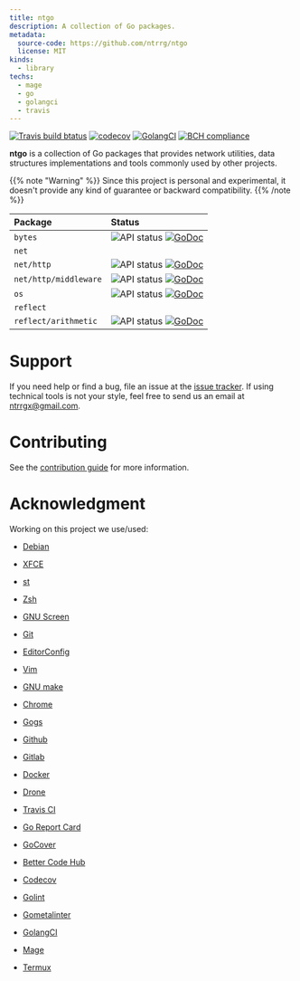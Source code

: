 ```yaml
---
title: ntgo
description: A collection of Go packages.
metadata:
  source-code: https://github.com/ntrrg/ntgo
  license: MIT
kinds:
  - library
techs:
  - mage
  - go
  - golangci
  - travis
---
```


[![Travis build btatus](https://travis-ci.com/ntrrg/ntgo.svg?branch=master)](https://travis-ci.com/ntrrg/ntgo)
[![codecov](https://codecov.io/gh/ntrrg/ntgo/branch/master/graph/badge.svg)](https://codecov.io/gh/ntrrg/ntgo)
[![GolangCI](https://golangci.com/badges/github.com/ntrrg/ntgo.svg)](https://golangci.com/r/github.com/ntrrg/ntgo)
[![BCH compliance](https://bettercodehub.com/edge/badge/ntrrg/ntgo?branch=master)](https://bettercodehub.com/results/ntrrg/ntgo)

**ntgo** is a collection of Go packages that provides network utilities, data
structures implementations and tools commonly used by other projects.

{{% note "Warning" %}}
Since this project is personal and experimental, it doesn't provide any kind of
guarantee or backward compatibility.
{{% /note %}}

| Package | Status |
| :-- | :-- |
| `bytes` | ![API status](https://img.shields.io/badge/status-stable-brightgreen.svg) [![GoDoc](https://godoc.org/nt.web.ve/go/ntgo/bytes?status.svg)](https://godoc.org/nt.web.ve/go/ntgo/bytes) |
| `net` | |
| `net/http` | ![API status](https://img.shields.io/badge/status-unstable-red.svg) [![GoDoc](https://godoc.org/nt.web.ve/go/ntgo/net/http?status.svg)](https://godoc.org/nt.web.ve/go/ntgo/net/http) |
| `net/http/middleware` | ![API status](https://img.shields.io/badge/status-testing-yellow.svg) [![GoDoc](https://godoc.org/nt.web.ve/go/ntgo/net/http/middleware?status.svg)](https://godoc.org/nt.web.ve/go/ntgo/net/http/middleware) |
| `os` | ![API status](https://img.shields.io/badge/status-stable-brightgreen.svg) [![GoDoc](https://godoc.org/nt.web.ve/go/ntgo/os?status.svg)](https://godoc.org/nt.web.ve/go/ntgo/os) |
| `reflect` | |
| `reflect/arithmetic` | ![API status](https://img.shields.io/badge/status-stable-brightgreen.svg) [![GoDoc](https://godoc.org/nt.web.ve/go/ntgo/reflect/arithmetic?status.svg)](https://godoc.org/nt.web.ve/go/ntgo/reflect/arithmetic) |

# Support

[GitHub Issue Tracker]: https://github.com/ntrrg/ntgo/issues

If you need help or find a bug, file an issue at the [issue tracker][GitHub Issue Tracker].
If using technical tools is not your style, feel free to send us an email at
ntrrgx@gmail.com.

# Contributing

See the [contribution guide](https://github.com/ntrrg/ntgo/blob/master/CONTRIBUTING.md)
for more information.

# Acknowledgment

Working on this project we use/used:

* [Debian](https://www.debian.org/)

* [XFCE](https://xfce.org/)

* [st](https://st.suckless.org/)

* [Zsh](http://www.zsh.org/)

* [GNU Screen](https://www.gnu.org/software/screen)

* [Git](https://git-scm.com/)

* [EditorConfig](http://editorconfig.org/)

* [Vim](https://www.vim.org/)

* [GNU make](https://www.gnu.org/software/make/)

* [Chrome](https://www.google.com/chrome/browser/desktop/index.html)

* [Gogs](https://gogs.io/)

* [Github](https://github.com)

* [Gitlab](https://gitlab.com/)

* [Docker](https://docker.com)

* [Drone](https://drone.io/)

* [Travis CI](https://travis-ci.org)

* [Go Report Card](https://goreportcard.com)

* [GoCover](http://gocover.io)

* [Better Code Hub](https://bettercodehub.com)

* [Codecov](https://codecov.io)

* [Golint](https://github.com/golang/lint/)

* [Gometalinter](https://github.com/alecthomas/gometalinter)

* [GolangCI](https://golangci.com)

* [Mage](https://magefile.org/)

* [Termux](https://termux.com)

